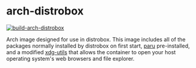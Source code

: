 # arch-distrobox

[![build-arch-distrobox](https://github.com/ublue-os/arch-distrobox/actions/workflows/build.yml/badge.svg)](https://github.com/ublue-os/arch-distrobox/actions/workflows/build.yml) 

Arch image designed for use in distrobox. This image includes all of the packages normally installed by distrobox on first start, [paru](https://github.com/Morganamilo/paru) pre-installed, and a modified [xdg-utils](https://github.com/KyleGospo/xdg-utils-distrobox-arch) that allows the container to open your host operating system's web browsers and file explorer.
